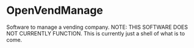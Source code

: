 # OpenVendManage
Software to manage a vending company.
NOTE: THIS SOFTWARE DOES NOT CURRENTLY FUNCTION.
This is currently just a shell of what is to come.
